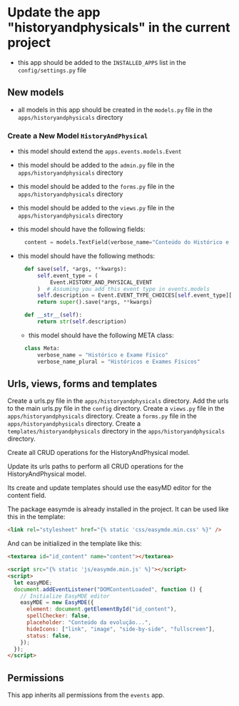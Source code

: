 # Update the app "historyandphysicals" in the current project

- this app should be added to the `INSTALLED_APPS` list in the `config/settings.py` file

## New models

- all models in this app should be created in the `models.py` file in the `apps/historyandphysicals` directory

### Create a New Model `HistoryAndPhysical`

- this model should extend the `apps.events.models.Event`
- this model should be added to the `admin.py` file in the `apps/historyandphysicals` directory
- this model should be added to the `forms.py` file in the `apps/historyandphysicals` directory
- this model should be added to the `views.py` file in the `apps/historyandphysicals` directory
- this model should have the following fields:

  ```python
    content = models.TextField(verbose_name="Conteúdo do Histórico e Exame Físico")
  ```

- this model should have the following methods:

  ```python
    def save(self, *args, **kwargs):
        self.event_type = (
            Event.HISTORY_AND_PHYSICAL_EVENT
        )  # Assuming you add this event type in events.models
        self.description = Event.EVENT_TYPE_CHOICES[self.event_type][1]
        return super().save(*args, **kwargs)

    def __str__(self):
        return str(self.description)
  ```

  - this model should have the following META class:

  ```python
    class Meta:
        verbose_name = "Histórico e Exame Físico"
        verbose_name_plural = "Históricos e Exames Físicos"
  ```

## Urls, views, forms and templates

Create a urls.py file in the `apps/historyandphysicals` directory.
Add the urls to the main urls.py file in the `config` directory.
Create a `views.py` file in the `apps/historyandphysicals` directory.
Create a `forms.py` file in the `apps/historyandphysicals` directory.
Create a `templates/historyandphysicals` directory in the `apps/historyandphysicals` directory.

Create all CRUD operations for the HistoryAndPhysical model.

Update its urls paths to perform all CRUD operations for the HistoryAndPhysical model.

Its create and update templates should use the easyMD editor for the content field.

The package easymde is already installed in the project. It can be used like this in the template:

```html
<link rel="stylesheet" href="{% static 'css/easymde.min.css' %}" />
```

And can be initialized in the template like this:

```html
<textarea id="id_content" name="content"></textarea>

<script src="{% static 'js/easymde.min.js' %}"></script>
<script>
  let easyMDE;
  document.addEventListener("DOMContentLoaded", function () {
    // Initialize EasyMDE editor
    easyMDE = new EasyMDE({
      element: document.getElementById("id_content"),
      spellChecker: false,
      placeholder: "Conteúdo da evolução...",
      hideIcons: ["link", "image", "side-by-side", "fullscreen"],
      status: false,
    });
  });
</script>
```

## Permissions

This app inherits all permissions from the `events` app.
